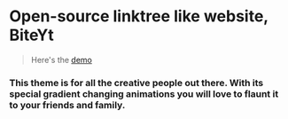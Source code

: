 # Open-source linktree like website, BiteYt

> Here's the [demo](https)

### This theme is for all the creative people out there. With its special gradient changing animations you will love to flaunt it to your friends and family.

